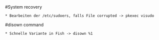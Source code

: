 #System recovery

	* Bearbeiten der /etc/sudoers, falls File corrupted -> pkexec visudo

#disown command

	* Schnelle Variante in Fish -> disown %1
